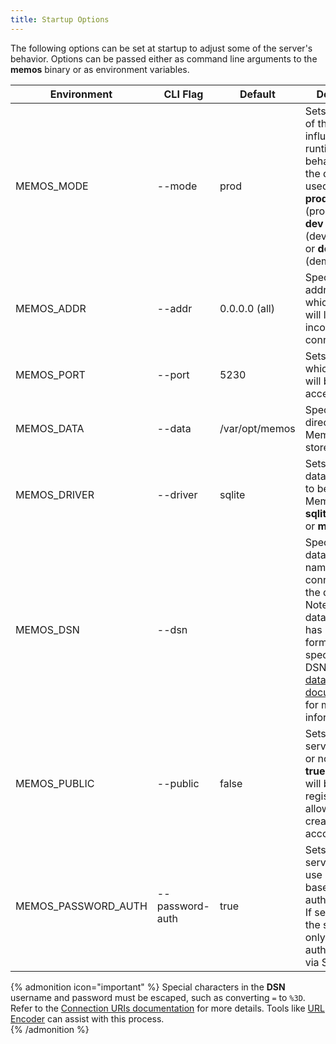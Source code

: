 ```yaml
---
title: Startup Options
---
```


The following options can be set at startup to adjust some of the server's behavior. Options can be passed either as command line arguments to the **memos** binary or as environment variables.

| Environment         | CLI Flag        | Default        | Description                                                                                                                                                                                                                       |
| ------------------- | --------------- | -------------- | --------------------------------------------------------------------------------------------------------------------------------------------------------------------------------------------------------------------------------- |
| MEMOS_MODE          | --mode          | prod           | Sets the mode of the server, influencing its runtime behavior and the database used. Can be **prod** (production), **dev** (development) or **demo** (demonstration).                                                             |
| MEMOS_ADDR          | --addr          | 0.0.0.0 (all)  | Specifies the address on which the server will listen for incoming connections.                                                                                                                                                   |
| MEMOS_PORT          | --port          | 5230           | Sets the port on which the server will be accessible.                                                                                                                                                                             |
| MEMOS_DATA          | --data          | /var/opt/memos | Specifies the directory where Memos will store its data.                                                                                                                                                                          |
| MEMOS_DRIVER        | --driver        | sqlite         | Sets the database driver to be used by Memos. Can be **sqlite**, **postgres** or **mysql**.                                                                                                                                       |
| MEMOS_DSN           | --dsn           |                | Specifies the database source name (DSN) for connecting to the database. Note that each database driver has its own format for specifying the DSN. See the [database documentation](/docs/install/database) for more information. |
| MEMOS_PUBLIC        | --public        | false          | Sets if the server is public or not. If set to **true**, the server will be open registration and allow anyone to create an account.                                                                                              |
| MEMOS_PASSWORD_AUTH | --password-auth | true           | Sets if the server should use password-based authentication. If set to **false**, the server will only allow authentication via SSO.                                                                                              |

{% admonition icon="important" %}
Special characters in the **DSN** username and password must be escaped, such as converting `=` to `%3D`. Refer to the [Connection URIs documentation](https://www.postgresql.org/docs/11/libpq-connect.html#id-1.7.3.8.3.6) for more details. Tools like [URL Encoder](https://www.urlencoder.org/) can assist with this process.  
{% /admonition %}
